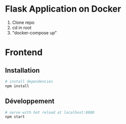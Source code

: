 # Flask Application on Docker

1. Clone repo
2. cd in root
3. "docker-compose up"

# Frontend
## Installation

```bash
# install dependencies
npm install
```

## Développement
```bash
# serve with hot reload at localhost:8080
npm start
```
